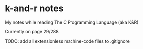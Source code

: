# k-and-r notes

My notes while reading The C Programming Language (aka K&R)

Currently on page 29/288

TODO: add all extensionless machine-code files to .gitignore

